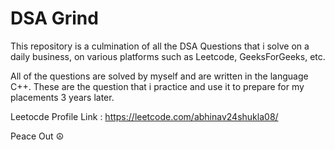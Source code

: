 # DSA Grind

This repository is a culmination of all the DSA Questions that i solve on a daily business, on various platforms such as Leetcode, GeeksForGeeks, etc.

All of the questions are solved by myself and are written in the language C++. These are the question that i practice and use it to prepare for my placements 3 years later.

Leetocde Profile Link : https://leetcode.com/abhinav24shukla08/

Peace Out ☮️
